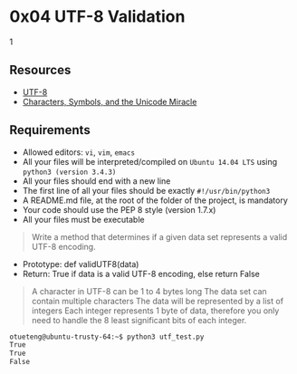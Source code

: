 # 0x04 UTF-8 Validation

1[](https://realpython.com/cdn-cgi/image/width=960,format=auto/https://files.realpython.com/media/Encodings--Number-Systems_Watermarked.906d62e907dc.jpg)

## Resources

- [UTF-8](https://en.wikipedia.org/wiki/UTF-8)
- [Characters, Symbols, and the Unicode Miracle](youtube.com/watch?v=MijmeoH9LT4)

## Requirements

- Allowed editors: `vi`, `vim`, `emacs`
- All your files will be interpreted/compiled on `Ubuntu 14.04 LTS` using `python3 (version 3.4.3)`
- All your files should end with a new line
- The first line of all your files should be exactly `#!/usr/bin/python3`
- A README.md file, at the root of the folder of the project, is mandatory
- Your code should use the PEP 8 style (version 1.7.x)
- All your files must be executable

> Write a method that determines if a given data set represents a valid UTF-8 encoding.

- Prototype: def validUTF8(data)
- Return: True if data is a valid UTF-8 encoding, else return False
> A character in UTF-8 can be 1 to 4 bytes long
> The data set can contain multiple characters
> The data will be represented by a list of integers
> Each integer represents 1 byte of data, therefore you only need to handle the 8 least significant bits of each integer.

```bash
otueteng@ubuntu-trusty-64:~$ python3 utf_test.py
True
True
False
```
